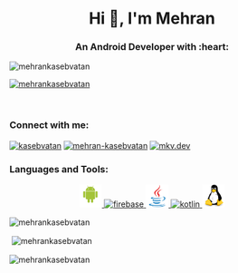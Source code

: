 <h1 align="center">Hi 👋, I'm Mehran</h1>
<h3 align="center">An Android Developer with :heart:</h3>

<p align="left"> <img src="https://komarev.com/ghpvc/?username=mehrankasebvatan&label=Profile%20views&color=0e75b6&style=flat" alt="mehrankasebvatan" /> </p>

<p align="left"> <a href="https://github.com/ryo-ma/github-profile-trophy"><img src="https://github-profile-trophy.vercel.app/?username=mehrankasebvatan&theme=monokai" alt="mehrankasebvatan" /></a> </p>

<p align="left"> <a href="https://twitter.com/" target="blank"><img src="https://img.shields.io/twitter/follow/?logo=twitter&style=for-the-badge" alt="" /></a> </p>

<h3 align="left">Connect with me:</h3>
<p align="left">
<a href="https://linkedin.com/in/kasebvatan" target="blank"><img align="center" src="https://raw.githubusercontent.com/rahuldkjain/github-profile-readme-generator/master/src/images/icons/Social/linked-in-alt.svg" alt="kasebvatan" height="30" width="40" /></a>
<a href="https://stackoverflow.com/users/mehran-kasebvatan" target="blank"><img align="center" src="https://raw.githubusercontent.com/rahuldkjain/github-profile-readme-generator/master/src/images/icons/Social/stack-overflow.svg" alt="mehran-kasebvatan" height="30" width="40" /></a>
<a href="https://instagram.com/mkv.dev" target="blank"><img align="center" src="https://raw.githubusercontent.com/rahuldkjain/github-profile-readme-generator/master/src/images/icons/Social/instagram.svg" alt="mkv.dev" height="30" width="40" /></a>
</p>

<h3 align="left">Languages and Tools:</h3>
<p align="center"> <a href="https://developer.android.com" target="_blank" rel="noreferrer"> <img src="https://raw.githubusercontent.com/devicons/devicon/master/icons/android/android-original-wordmark.svg" alt="android" width="40" height="40"/> </a> <a href="https://firebase.google.com/" target="_blank" rel="noreferrer"> <img src="https://www.vectorlogo.zone/logos/firebase/firebase-icon.svg" alt="firebase" width="40" height="40"/> </a> <a href="https://www.java.com" target="_blank" rel="noreferrer"> <img src="https://raw.githubusercontent.com/devicons/devicon/master/icons/java/java-original.svg" alt="java" width="40" height="40"/> </a> <a href="https://kotlinlang.org" target="_blank" rel="noreferrer"> <img src="https://www.vectorlogo.zone/logos/kotlinlang/kotlinlang-icon.svg" alt="kotlin" width="40" height="40"/> </a> <a href="https://www.linux.org/" target="_blank" rel="noreferrer"> <img src="https://raw.githubusercontent.com/devicons/devicon/master/icons/linux/linux-original.svg" alt="linux" width="40" height="40"/> </a> </p>

<p><img align="center" src="https://github-readme-stats.vercel.app/api/top-langs?username=mehrankasebvatan&show_icons=true&locale=en&layout=compact&theme=bear" alt="mehrankasebvatan" /></p>

<p>&nbsp;<img align="center" src="https://github-readme-stats.vercel.app/api?username=mehrankasebvatan&show_icons=true&locale=en&theme=bear" alt="mehrankasebvatan" /></p>

<p><img align="center" src="https://github-readme-streak-stats.herokuapp.com/?user=mehrankasebvatan&" alt="mehrankasebvatan" /></p>

